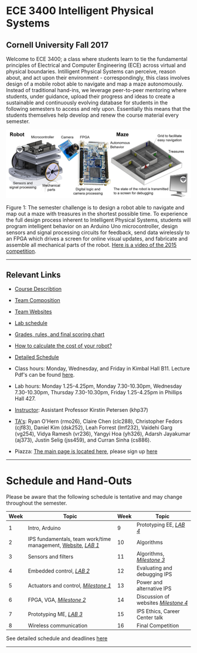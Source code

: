 # ECE 3400 Intelligent Physical Systems
## Cornell University Fall 2017

Welcome to ECE 3400; a class where students learn to tie the fundamental principles of Electrical and Computer Engineering (ECE) across virtual and physical boundaries. Intilligent Physical Systems can perceive, reason about, and act upon their environment - correspondingly, this class involves design of a mobile robot able to navigate and map a maze autonomously. 
Instead of traditional hand-ins, we leverage peer-to-peer mentoring where students, under guidance, upload their progress and ideas to create a sustainable and continuously evolving database for students in the following semesters to access and rely upon. Essentially this means that the students themselves help develop and renew the course material every semester. 

![ECE3400 Overview](./images/Overview.png)

Figure 1: The semester challenge is to design a robot able to navigate and map out a maze with treasures in the shortest possible time. To experience the full design process inherent to Intelligent Physical Systems, students will program intelligent behavior on an Arduino Uno microcontroller, design sensors and signal processing circuits for feedback, send data wirelessly to an FPGA which drives a screen for online visual updates, and fabricate and assemble all mechanical parts of the robot. [Here is a video of the 2015 competition](https://www.youtube.com/watch?v=WN0maCOflVQ).

***
## Relevant Links

* [Course Describtion](./courseDescription.md)
* [Team Composition](./teamComposition.md)
* [Team Websites](./teams.md)
* [Lab schedule](https://calendar.google.com/calendar/embed?src=ece34002017%40gmail.com&ctz=America/New_York)
* [Grades, rules, and final scoring chart](./Grading/Readme.md)
* [How to calculate the cost of your robot?](Cost.md)
* [Detailed Schedule](schedule.md)

* Class hours: Monday, Wednesday, and Friday in Kimbal Hall B11. Lecture Pdf's can be found [here](./lectures/readme.md).
* Lab hours: Monday 1.25-4.25pm, Monday 7.30-10.30pm, Wednesday 7.30-10.30pm, Thursday 7.30-10.30pm, Friday 1.25-4.25pm in Phillips Hall 427. 
* [Instructor](./instructors.md): Assistant Professor Kirstin Petersen (khp37)
* [TA's](./instructors.md): Ryan O'Hern (rmo26), Claire Chen (clc288), Christopher Fedors (cjf83), Daniel Kim (dsk252), Leah Forrest (lmf232), Vaidehi Garg (vg254), Vidya Ramesh (vr236), Yangyi Hoa (yh326), Adarsh Jayakumar (aj373), Justin Selig (jss459), and Curran Sinha (cs886).
* Piazza: [The main page is located here](https://piazza.com/cornell/fall2017/ece3400/home), please sign up [here](https://piazza.com/cornell/fall2017/ece3400)

***

# Schedule and Hand-Outs

Please be aware that the following schedule is tentative and may change throughout the semester.

Week | Topic | Week | Topic
-----|-------|------|-------
1 | Intro, Arduino | 9 | Prototyping EE, [_LAB 4_](./lab4.md)  
2 | IPS fundamentals, team work/time management, [Website](tutorials/webpages/webpages.md), [_LAB 1_](./lab1.md) | 10 | Algorithms
3 | Sensors and filters | 11 | Algorithms, [_Milestone 3_](./Grading/Milestone_score.md)
4 | Embedded control, [_LAB 2_](./lab2.md) | 12 | Evaluating and debugging IPS
5 | Actuators and control, [_Milestone 1_](./Grading/Milestone_score.md) | 13 | Power and alternative IPS
6 | FPGA, VGA, [_Milestone 2_](./Grading/Milestone_score.md) | 14 | Discussion of websites [_Milestone 4_](./Grading/Milestone_score.md)
7 | Prototyping ME, [_LAB 3_](./lab3.md) | 15 | IPS Ethics, Career Center talk
8 | Wireless communication | 16 | Final Competition

See detailed schedule and deadlines [here](schedule.md)

***
